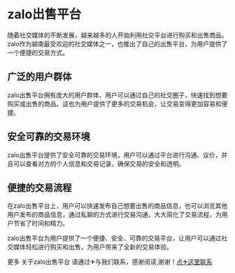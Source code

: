 # zalo出售平台

随着社交媒体的不断发展，越来越多的人开始利用社交平台进行购买和出售商品。zalo作为越南最受欢迎的社交媒体之一，也推出了自己的出售平台，为用户提供了一个便捷的交易方式。

## 广泛的用户群体
zalo出售平台拥有庞大的用户群体，用户可以通过自己的社交圈子，快速找到想要购买或出售的商品。这也为用户提供了更多的交易机会，让交易变得更加容易和便捷。

## 安全可靠的交易环境
zalo出售平台提供了安全可靠的交易环境，用户可以通过平台进行沟通、议价，并且可以查看对方的个人信息和交易记录，确保交易的安全和透明。

## 便捷的交易流程
在zalo出售平台上，用户可以快速发布自己想要出售的商品信息，也可以浏览其他用户发布的商品信息，通过私聊的方式进行交易沟通，大大简化了交易流程，为用户节省了时间和精力。

zalo出售平台为用户提供了一个便捷、安全、可靠的交易平台，让用户可以通过社交媒体轻松进行购买和出售，为用户带来了全新的交易体验。

更多 关于zalo出售平台 请通过✈与我们联系，感谢阅读,谢谢！[点✈这里联系](https://ss.k02.cc)